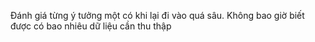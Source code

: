Đánh giá từng ý tưởng một có khi lại đi vào quá sâu. Không bao giờ biết được có bao nhiêu dữ liệu cần thu thập